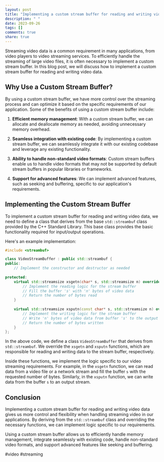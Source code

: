 ```yaml
---
layout: post
title: "Implementing a custom stream buffer for reading and writing video data"
description: " "
date: 2023-09-26
tags: []
comments: true
share: true
---
```


Streaming video data is a common requirement in many applications, from video players to video streaming services. To efficiently handle the streaming of large video files, it is often necessary to implement a custom stream buffer. In this blog post, we will discuss how to implement a custom stream buffer for reading and writing video data.

## Why Use a Custom Stream Buffer?

By using a custom stream buffer, we have more control over the streaming process and can optimize it based on the specific requirements of our application. Some of the benefits of using a custom stream buffer include:

1. **Efficient memory management**: With a custom stream buffer, we can allocate and deallocate memory as needed, avoiding unnecessary memory overhead.

2. **Seamless integration with existing code**: By implementing a custom stream buffer, we can seamlessly integrate it with our existing codebase and leverage any existing functionality.

3. **Ability to handle non-standard video formats**: Custom stream buffers enable us to handle video formats that may not be supported by default stream buffers in popular libraries or frameworks.

4. **Support for advanced features**: We can implement advanced features, such as seeking and buffering, specific to our application's requirements.

## Implementing the Custom Stream Buffer

To implement a custom stream buffer for reading and writing video data, we need to define a class that derives from the base `std::streambuf` class provided by the C++ Standard Library. This base class provides the basic functionality required for input/output operations.

Here's an example implementation:

```cpp
#include <streambuf>

class VideoStreamBuffer : public std::streambuf {
public:
    // Implement the constructor and destructor as needed
    
protected:
    virtual std::streamsize xsgetn(char* s, std::streamsize n) override {
        // Implement the reading logic for the stream buffer
        // Fill the buffer 's' with 'n' bytes of video data
        // Return the number of bytes read
    }
    
    virtual std::streamsize xsputn(const char* s, std::streamsize n) override {
        // Implement the writing logic for the stream buffer
        // Write 'n' bytes of video data from buffer 's' to the output
        // Return the number of bytes written
    }
};
```

In the above code, we define a class `VideoStreamBuffer` that derives from `std::streambuf`. We override the `xsgetn` and `xsputn` functions, which are responsible for reading and writing data to the stream buffer, respectively.

Inside these functions, we implement the logic specific to our video streaming requirements. For example, in the `xsgetn` function, we can read data from a video file or a network stream and fill the buffer `s` with the requested number of bytes. Similarly, in the `xsputn` function, we can write data from the buffer `s` to an output stream.

## Conclusion

Implementing a custom stream buffer for reading and writing video data gives us more control and flexibility when handling streaming video in our applications. By deriving from the `std::streambuf` class and overriding the necessary functions, we can implement logic specific to our requirements.

Using a custom stream buffer allows us to efficiently handle memory management, integrate seamlessly with existing code, handle non-standard video formats, and support advanced features like seeking and buffering.

#video #streaming